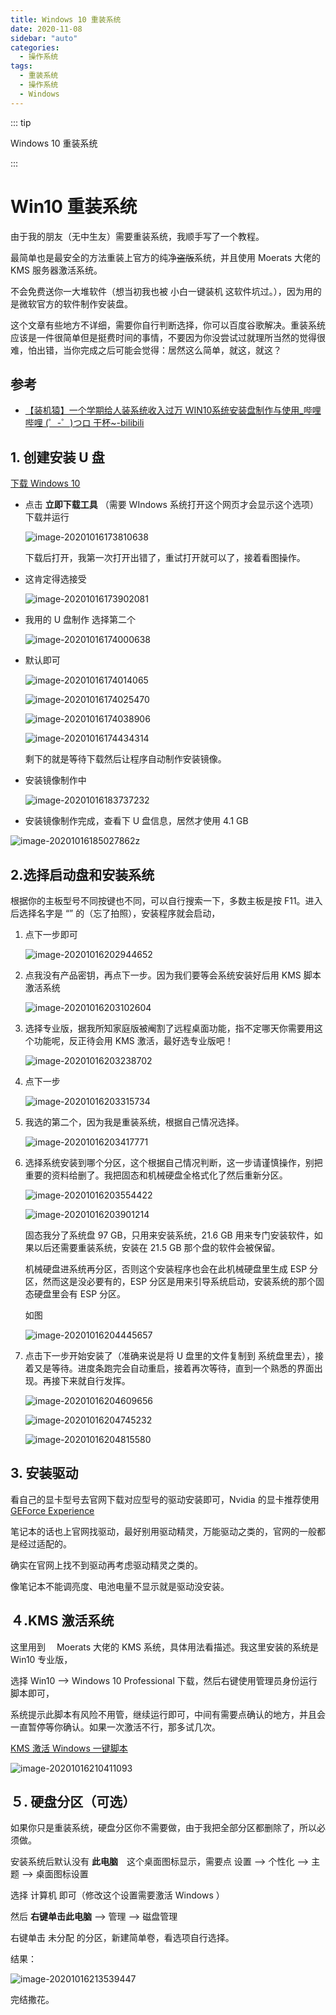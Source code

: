 ```yaml
---
title: Windows 10 重装系统
date: 2020-11-08
sidebar: "auto"
categories:
  - 操作系统
tags:
  - 重装系统
  - 操作系统
  - Windows
---
```


::: tip

Windows 10 重装系统

:::

# Win10 重装系统

由于我的朋友（无中生友）需要重装系统，我顺手写了一个教程。

最简单也是最安全的方法重装上官方的纯净~~盗版~~系统，并且使用 Moerats 大佬的 KMS 服务器激活系统。

不会免费送你一大堆软件（想当初我也被 小白一键装机 这软件坑过。），因为用的是微软官方的软件制作安装盘。

这个文章有些地方不详细，需要你自行判断选择，你可以百度谷歌解决。重装系统应该是一件很简单但是挺费时间的事情，不要因为你没尝试过就理所当然的觉得很难，怕出错，当你完成之后可能会觉得：居然这么简单，就这，就这？

## 参考

- [【装机猿】一个学期给人装系统收入过万 WIN10系统安装盘制作与使用_哔哩哔哩 (゜-゜)つロ 干杯~-bilibili](https://www.bilibili.com/video/BV1is411c7Uc)

## 1. 创建安装 U 盘

[下载 Windows 10](https://www.microsoft.com/zh-cn/software-download/windows10)

- 点击 **立即下载工具** （需要 WIndows 系统打开这个网页才会显示这个选项）下载并运行

  ![image-20201016173810638](img/%E9%87%8D%E8%A3%85%E7%B3%BB%E7%BB%9F/image-20201016173810638.png)

  下载后打开，我第一次打开出错了，重试打开就可以了，接着看图操作。

* 这肯定得选接受

  ![image-20201016173902081](img/%E9%87%8D%E8%A3%85%E7%B3%BB%E7%BB%9F/image-20201016173902081.png)

- 我用的 U 盘制作 选择第二个

  ![image-20201016174000638](img/%E9%87%8D%E8%A3%85%E7%B3%BB%E7%BB%9F/image-20201016174000638.png)

- 默认即可

  ![image-20201016174014065](img/%E9%87%8D%E8%A3%85%E7%B3%BB%E7%BB%9F/image-20201016174014065.png)

  ![image-20201016174025470](img/%E9%87%8D%E8%A3%85%E7%B3%BB%E7%BB%9F/image-20201016174025470.png)

  ![image-20201016174038906](img/%E9%87%8D%E8%A3%85%E7%B3%BB%E7%BB%9F/image-20201016174038906.png)

  ![image-20201016174434314](img/%E9%87%8D%E8%A3%85%E7%B3%BB%E7%BB%9F/image-20201016174434314.png)

  剩下的就是等待下载然后让程序自动制作安装镜像。

- 安装镜像制作中

  ![image-20201016183737232](img/%E9%87%8D%E8%A3%85%E7%B3%BB%E7%BB%9F/image-20201016183737232.png)

- 安装镜像制作完成，查看下 U 盘信息，居然才使用 4.1 GB

![image-20201016185027862](img/%E9%87%8D%E8%A3%85%E7%B3%BB%E7%BB%9F/image-20201016185027862.png)z

## 2.选择启动盘和安装系统

根据你的主板型号不同按键也不同，可以自行搜索一下，多数主板是按 F11。进入后选择名字是 “” 的（忘了拍照），安装程序就会启动，

1. 点下一步即可

   ![image-20201016202944652](img/%E9%87%8D%E8%A3%85%E7%B3%BB%E7%BB%9F/image-20201016202944652.png)

2. 点我没有产品密钥，再点下一步。因为我们要等会系统安装好后用 KMS 脚本激活系统

   ![image-20201016203102604](img/%E9%87%8D%E8%A3%85%E7%B3%BB%E7%BB%9F/image-20201016203102604.png)

3. 选择专业版，据我所知家庭版被阉割了远程桌面功能，指不定哪天你需要用这个功能呢，反正待会用 KMS 激活，最好选专业版吧！

   ![image-20201016203238702](img/%E9%87%8D%E8%A3%85%E7%B3%BB%E7%BB%9F/image-20201016203238702.png)

4. 点下一步

   ![image-20201016203315734](img/%E9%87%8D%E8%A3%85%E7%B3%BB%E7%BB%9F/image-20201016203315734.png)

5. 我选的第二个，因为我是重装系统，根据自己情况选择。

   ![image-20201016203417771](img/%E9%87%8D%E8%A3%85%E7%B3%BB%E7%BB%9F/image-20201016203417771.png)

6) 选择系统安装到哪个分区，这个根据自己情况判断，这一步请谨慎操作，别把重要的资料给删了。我把固态和机械硬盘全格式化了然后重新分区。

   ![image-20201016203554422](img/%E9%87%8D%E8%A3%85%E7%B3%BB%E7%BB%9F/image-20201016203554422.png)

   ![image-20201016203901214](img/%E9%87%8D%E8%A3%85%E7%B3%BB%E7%BB%9F/image-20201016203901214.png)

   固态我分了系统盘 97 GB，只用来安装系统，21.6 GB 用来专门安装软件，如果以后还需要重装系统，安装在 21.5 GB 那个盘的软件会被保留。

   机械硬盘进系统再分区，否则这个安装程序也会在此机械硬盘里生成 ESP 分区，然而这是没必要有的，ESP 分区是用来引导系统启动，安装系统的那个固态硬盘里会有 ESP 分区。

   如图

   ![image-20201016204445657](img/%E9%87%8D%E8%A3%85%E7%B3%BB%E7%BB%9F/image-20201016204445657.png)

7) 点击下一步开始安装了（准确来说是将 U 盘里的文件复制到 系统盘里去），接着又是等待。进度条跑完会自动重启，接着再次等待，直到一个熟悉的界面出现。再接下来就自行发挥。

   ![image-20201016204609656](img/%E9%87%8D%E8%A3%85%E7%B3%BB%E7%BB%9F/image-20201016204609656.png)

   ![image-20201016204745232](img/%E9%87%8D%E8%A3%85%E7%B3%BB%E7%BB%9F/image-20201016204745232.png)

   ![image-20201016204815580](img/%E9%87%8D%E8%A3%85%E7%B3%BB%E7%BB%9F/image-20201016204815580.png)

## 3. 安装驱动

看自己的显卡型号去官网下载对应型号的驱动安装即可，Nvidia 的显卡推荐使用 [GEForce Experience](https://www.nvidia.cn/geforce/geforce-experience/)

笔记本的话也上官网找驱动，最好别用驱动精灵，万能驱动之类的，官网的一般都是经过适配的。

确实在官网上找不到驱动再考虑驱动精灵之类的。

像笔记本不能调亮度、电池电量不显示就是驱动没安装。

## ４.KMS 激活系统

这里用到　 Moerats 大佬的 KMS 系统，具体用法看描述。我这里安装的系统是 Win10 专业版，

选择 Win10 --> Windows 10 Professional 下载，然后右键使用管理员身份运行脚本即可，

系统提示此脚本有风险不用管，继续运行即可，中间有需要点确认的地方，并且会一直暂停等你确认。如果一次激活不行，那多试几次。

[KMS 激活 Windows 一键脚本](https://www.moerats.com/kms/)

![image-20201016210411093](img/%E9%87%8D%E8%A3%85%E7%B3%BB%E7%BB%9F/image-20201016210411093.png)

## ５. 硬盘分区（可选）

如果你只是重装系统，硬盘分区你不需要做，由于我把全部分区都删除了，所以必须做。

安装系统后默认没有 **此电脑**　这个桌面图标显示，需要点 设置 --> 个性化 --> 主题 --> 桌面图标设置

选择 计算机 即可（修改这个设置需要激活 Windows ）

然后 **右键单击此电脑** --> 管理 --> 磁盘管理

右键单击 未分配 的分区，新建简单卷，看选项自行选择。

结果：

![image-20201016213539447](img/%E9%87%8D%E8%A3%85%E7%B3%BB%E7%BB%9F/image-20201016213539447.png)

完结撒花。
